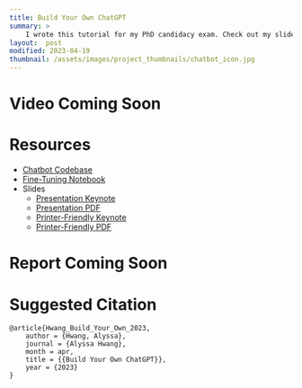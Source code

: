 ```yaml
---
title: Build Your Own ChatGPT
summary: >
    I wrote this tutorial for my PhD candidacy exam. Check out my slides, code, and presentation recording here! The full report will be released when it is finished.
layout:  post
modified: 2023-04-19
thumbnail: /assets/images/project_thumbnails/chatbot_icon.jpg
---
```

# Video Coming Soon

# Resources
- [Chatbot Codebase](https://github.com/ahwang16/gpt3-chatbot)
- [Fine-Tuning Notebook](https://github.com/ahwang16/gpt3-chatbot/blob/master/Finetune_GPT_3_for_Persona_Chatbot.ipynb)
- Slides
    - [Presentation Keynote](/assets/files/project_resources/Build%20Your%20Own%20ChatGPT%20Presentation.key)
    - [Presentation PDF](/assets/files/project_resources/Build%20Your%20Own%20ChatGPT%20Presentation.pdf)
    - [Printer-Friendly Keynote](/assets/files/project_resources/Build%20Your%20Own%20ChatGPT%20Printer-Friendly.key)
    - [Printer-Friendly PDF](/assets/files/project_resources/Build%20Your%20Own%20ChatGPT%20Printer-Friendly.pdf)

# Report Coming Soon

# Suggested Citation
```
@article{Hwang_Build_Your_Own_2023,
    author = {Hwang, Alyssa},
    journal = {Alyssa Hwang},
    month = apr,
    title = {{Build Your Own ChatGPT}},
    year = {2023}
}
```